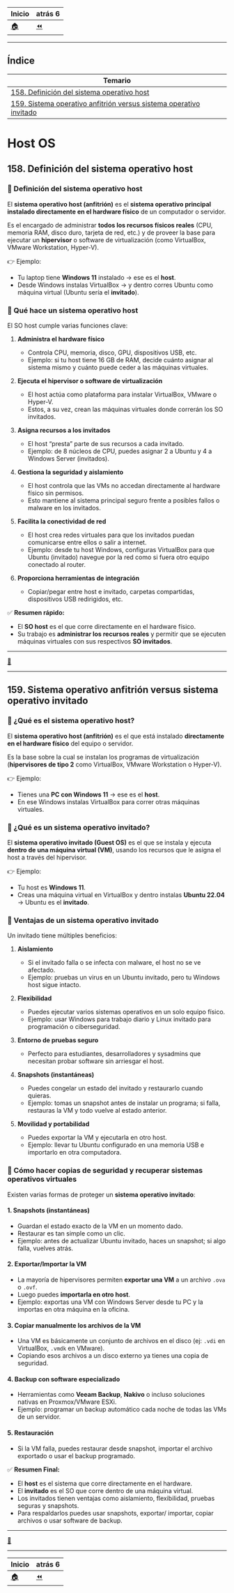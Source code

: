 | **Inicio**         | **atrás 6**            |
| ------------------ | ---------------------- |
| [🏠](../README.md) | [⏪](./6_6_GuestOS.md) |

---

## **Índice**

| Temario                                                                                                                                  |
| ---------------------------------------------------------------------------------------------------------------------------------------- |
| [158. Definición del sistema operativo host](#158-definición-del-sistema-operativo-host)                                                 |
| [159. Sistema operativo anfitrión versus sistema operativo invitado](#159-sistema-operativo-anfitrión-versus-sistema-operativo-invitado) |

# **Host OS**

## **158. Definición del sistema operativo host**

### 🔹 Definición del sistema operativo host

El **sistema operativo host (anfitrión)** es el **sistema operativo principal instalado directamente en el hardware físico** de un computador o servidor.

Es el encargado de administrar **todos los recursos físicos reales** (CPU, memoria RAM, disco duro, tarjeta de red, etc.) y de proveer la base para ejecutar un **hipervisor** o software de virtualización (como VirtualBox, VMware Workstation, Hyper-V).

👉 Ejemplo:

- Tu laptop tiene **Windows 11** instalado → ese es el **host**.
- Desde Windows instalas VirtualBox → y dentro corres Ubuntu como máquina virtual (Ubuntu sería el **invitado**).

### 🔹 Qué hace un sistema operativo host

El SO host cumple varias funciones clave:

1. **Administra el hardware físico**

   - Controla CPU, memoria, disco, GPU, dispositivos USB, etc.
   - Ejemplo: si tu host tiene 16 GB de RAM, decide cuánto asignar al sistema mismo y cuánto puede ceder a las máquinas virtuales.

2. **Ejecuta el hipervisor o software de virtualización**

   - El host actúa como plataforma para instalar VirtualBox, VMware o Hyper-V.
   - Estos, a su vez, crean las máquinas virtuales donde correrán los SO invitados.

3. **Asigna recursos a los invitados**

   - El host “presta” parte de sus recursos a cada invitado.
   - Ejemplo: de 8 núcleos de CPU, puedes asignar 2 a Ubuntu y 4 a Windows Server (invitados).

4. **Gestiona la seguridad y aislamiento**

   - El host controla que las VMs no accedan directamente al hardware físico sin permisos.
   - Esto mantiene al sistema principal seguro frente a posibles fallos o malware en los invitados.

5. **Facilita la conectividad de red**

   - El host crea redes virtuales para que los invitados puedan comunicarse entre ellos o salir a internet.
   - Ejemplo: desde tu host Windows, configuras VirtualBox para que Ubuntu (invitado) navegue por la red como si fuera otro equipo conectado al router.

6. **Proporciona herramientas de integración**

   - Copiar/pegar entre host e invitado, carpetas compartidas, dispositivos USB redirigidos, etc.

✅ **Resumen rápido:**

- El **SO host** es el que corre directamente en el hardware físico.
- Su trabajo es **administrar los recursos reales** y permitir que se ejecuten máquinas virtuales con sus respectivos **SO invitados**.

---

[🔼](#índice)

---

## **159. Sistema operativo anfitrión versus sistema operativo invitado**

### 🔹 ¿Qué es el sistema operativo host?

El **sistema operativo host (anfitrión)** es el que está instalado **directamente en el hardware físico** del equipo o servidor.

Es la base sobre la cual se instalan los programas de virtualización (**hipervisores de tipo 2** como VirtualBox, VMware Workstation o Hyper-V).

👉 Ejemplo:

- Tienes una **PC con Windows 11** → ese es el **host**.
- En ese Windows instalas VirtualBox para correr otras máquinas virtuales.

### 🔹 ¿Qué es un sistema operativo invitado?

El **sistema operativo invitado (Guest OS)** es el que se instala y ejecuta **dentro de una máquina virtual (VM)**, usando los recursos que le asigna el host a través del hipervisor.

👉 Ejemplo:

- Tu host es **Windows 11**.
- Creas una máquina virtual en VirtualBox y dentro instalas **Ubuntu 22.04** → Ubuntu es el **invitado**.

### 🔹 Ventajas de un sistema operativo invitado

Un invitado tiene múltiples beneficios:

1. **Aislamiento**

   - Si el invitado falla o se infecta con malware, el host no se ve afectado.
   - Ejemplo: pruebas un virus en un Ubuntu invitado, pero tu Windows host sigue intacto.

2. **Flexibilidad**

   - Puedes ejecutar varios sistemas operativos en un solo equipo físico.
   - Ejemplo: usar Windows para trabajo diario y Linux invitado para programación o ciberseguridad.

3. **Entorno de pruebas seguro**

   - Perfecto para estudiantes, desarrolladores y sysadmins que necesitan probar software sin arriesgar el host.

4. **Snapshots (instantáneas)**

   - Puedes congelar un estado del invitado y restaurarlo cuando quieras.
   - Ejemplo: tomas un snapshot antes de instalar un programa; si falla, restauras la VM y todo vuelve al estado anterior.

5. **Movilidad y portabilidad**

   - Puedes exportar la VM y ejecutarla en otro host.
   - Ejemplo: llevar tu Ubuntu configurado en una memoria USB e importarlo en otra computadora.

### 🔹 Cómo hacer copias de seguridad y recuperar sistemas operativos virtuales

Existen varias formas de proteger un **sistema operativo invitado**:

#### 1. **Snapshots (instantáneas)**

- Guardan el estado exacto de la VM en un momento dado.
- Restaurar es tan simple como un clic.
- Ejemplo: antes de actualizar Ubuntu invitado, haces un snapshot; si algo falla, vuelves atrás.

#### 2. **Exportar/Importar la VM**

- La mayoría de hipervisores permiten **exportar una VM** a un archivo `.ova` o `.ovf`.
- Luego puedes **importarla en otro host**.
- Ejemplo: exportas una VM con Windows Server desde tu PC y la importas en otra máquina en la oficina.

#### 3. **Copiar manualmente los archivos de la VM**

- Una VM es básicamente un conjunto de archivos en el disco (ej: `.vdi` en VirtualBox, `.vmdk` en VMware).
- Copiando esos archivos a un disco externo ya tienes una copia de seguridad.

#### 4. **Backup con software especializado**

- Herramientas como **Veeam Backup**, **Nakivo** o incluso soluciones nativas en Proxmox/VMware ESXi.
- Ejemplo: programar un backup automático cada noche de todas las VMs de un servidor.

#### 5. **Restauración**

- Si la VM falla, puedes restaurar desde snapshot, importar el archivo exportado o usar el backup programado.

✅ **Resumen Final:**

- El **host** es el sistema que corre directamente en el hardware.
- El **invitado** es el SO que corre dentro de una máquina virtual.
- Los invitados tienen ventajas como aislamiento, flexibilidad, pruebas seguras y snapshots.
- Para respaldarlos puedes usar snapshots, exportar/ importar, copiar archivos o usar software de backup.

---

[🔼](#índice)

---

| **Inicio**         | **atrás 6**            |
| ------------------ | ---------------------- |
| [🏠](../README.md) | [⏪](./6_6_GuestOS.md) |
